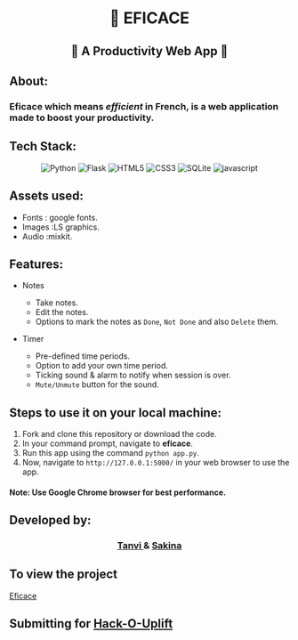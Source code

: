 <h1 align="center">🚀 EFICACE </h1>
<h2 align="center">🌳 A Productivity Web App 🌳</h2>

## About:


### **Eficace** which means *efficient* in French, is a web application made to boost your productivity.

## Tech Stack:

<p align="center">
<img alt="Python" src="https://img.shields.io/badge/python-%2300599C.svg?&style=for-the-badge&logo=python&logoColor=white" />
<img alt="Flask" src="https://img.shields.io/badge/flask-%23000.svg?style=for-the-badge&logo=flask&logoColor=white" />
<img alt="HTML5" src="https://img.shields.io/badge/html5-%23E34F26.svg?style=for-the-badge&logo=html5&logoColor=white" />
<img alt="CSS3" src="https://img.shields.io/badge/css3-%231572B6.svg?style=for-the-badge&logo=css3&logoColor=white" />
<img alt="SQLite" src="https://img.shields.io/badge/SQLite-07405E?style=for-the-badge&logo=sqlite&logoColor=white" />
<img alt="javascript" src="https://img.shields.io/badge/javascript-%23323330.svg?style=for-the-badge&logo=javascript&logoColor=white" />
</p>

## Assets used:
- Fonts : google fonts.
- Images :LS graphics.
- Audio :mixkit.


## Features:

- Notes
    - Take notes.
    - Edit the notes.
    - Options to mark the notes as `Done`, `Not Done` and also `Delete` them.

- Timer
    - Pre-defined time periods.
    - Option to add your own time period.
    - Ticking sound & alarm to notify when session is over.
    - `Mute/Unmute` button for the sound.

## Steps to use it on your local machine:

1. Fork and clone this repository or download the code.
2. In your command prompt, navigate to **eficace**.
3. Run this app using the command `python app.py`.
4. Now, navigate to `http://127.0.0.1:5000/` in your web browser to use the app.

#### Note: Use **Google Chrome** browser for best performance.

## Developed by:

  <h3 align="center">
  <a href="https://github.com/tanvi355"> Tanvi </a> & <a href="https://github.com/sakinanomi"> Sakina </a>
  </h3>
  
  ## To view the project
  [Eficace](https://eficace.herokuapp.com/)
  
  
  
  ## Submitting for [Hack-O-Uplift](https://uplift.girlscript.tech/hack-o-uplift.html)
